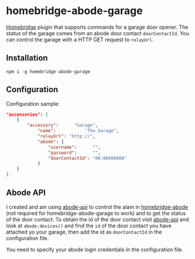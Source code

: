 # homebridge-abode-garage
[Homebridge](https://github.com/nfarina/homebridge) plugin that supports commands for a garage door opener. The status of the garage comes from an abode door contact `doorContactId`. You can control the garage with a HTTP GET request to `relayUrl`.

## Installation

```
npm i -g homebridge-abode-garage
```

## Configuration

Configuration sample:

```json
"accessories": [
    {
        "accessory":      "Garage",
            "name":           "The Garage",
            "relayUrl": "http://",
            "abode": {
                "username":      "",
                "password":      "",
                "doorContactId": "00:00000000"
            }
    }
]

```

## Abode API

I created and am using [abode-api](https://github.com/hbeckeri/abode-api) to control the alam in [homebridge-abode](https://github.com/hbeckeri/homebridge-abode) (not required for homebridge-abode-garage to work) and to get the status of the door contact.
To obtain the id of the door contact visit [abode-api](https://github.com/hbeckeri/abode-api) and look at `abode.devices()` and find the `id` of the door contact you have attached yo your garage, then add the id as `doorContactId` in the configuration file.

You need to specify your abode login credentials in the configuration file.
